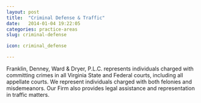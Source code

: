 ```yaml
---
layout: post
title:  "Criminal Defense & Traffic"
date:   2014-01-04 19:22:05
categories: practice-areas
slug: criminal-defense

icon: criminal_defense

---
```


Franklin, Denney, Ward & Dryer, P.L.C. represents individuals charged with committing crimes in all Virginia State and Federal courts, including all appellate courts. We represent individuals charged with both felonies and misdemeanors. Our Firm also provides legal assistance and representation in traffic matters.
